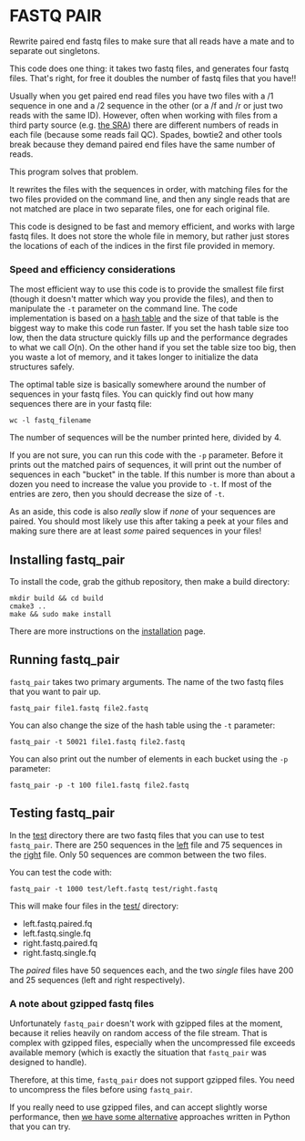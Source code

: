 # FASTQ PAIR

Rewrite paired end fastq files to make sure that all reads have a mate and to separate out singletons.

This code does one thing: it takes two fastq files, and generates four fastq files. That's right, for free it doubles 
the number of fastq files that you have!!

Usually when you get paired end read files you have two files with a /1 sequence in one and a /2 sequence in the other (or a /f and /r or just two reads with the same ID).  However, often when working with files from a third party source (e.g. [the SRA](http://edwards.sdsu.edu/research/sra/)) there are different numbers of reads in each file (because some reads fail QC). Spades, bowtie2 and other tools break because they demand paired end files have the same number of reads. 

This program solves that problem. 

It rewrites the files with the sequences in order, with matching files for the two files provided on the command line, 
and then any single reads that are not matched are place in two separate files, one for each original file.

This code is designed to be fast and memory efficient, and works with large fastq files. It does not store the whole
file in memory, but rather just stores the locations of each of the indices in the first file provided in memory.

### Speed and efficiency considerations

The most efficient way to use this code is to provide the smallest file first (though it doesn't matter which way you 
provide the files), and then to manipulate the `-t` parameter on the command line. The code implementation is based 
on a [hash table](https://en.wikipedia.org/wiki/Hash_table) and the size of that table is the biggest way to make this 
code run faster. If you set the hash table size too low, then the data structure quickly fills up and the performance
degrades to what we call _O_(n). On the other hand if you  set the table size too big, then you waste a lot of memory, 
and it takes longer to initialize the data structures safely.

The optimal table size is basically somewhere around the number of sequences in your fastq files. You can quickly find 
out how many sequences there are in your fastq file:

```
wc -l fastq_filename
```
The number of sequences will be the number printed here, divided by 4.

If you are not sure, you can run this code with the `-p` parameter. Before it prints out the matched pairs of sequences,
it will print out the number of sequences in each "bucket" in the table. If this number is more than about a dozen you
need to increase the value you provide to `-t`. If most of the entries are zero, then you should decrease the size of 
`-t`.

As an aside, this code is also _really_ slow if _none_ of your sequences are paired. You should most likely use this
after taking a peek at your files and making sure there are at least _some_ paired sequences in your files!

## Installing fastq_pair

To install the code, grab the github repository, then make a build directory:
```$xslt
mkdir build && cd build
cmake3 ..
make && sudo make install
```
There are more instructions on the [installation](INSTALLATION.md) page.

## Running fastq_pair 

`fastq_pair` takes two primary arguments. The name of the two fastq files that you want to pair up. 

```$xslt
fastq_pair file1.fastq file2.fastq
```

You can also change the size of the hash table using the `-t` parameter:

```$xslt
fastq_pair -t 50021 file1.fastq file2.fastq
```

You can also print out the number of elements in each bucket using the `-p` parameter:

```$xslt
fastq_pair -p -t 100 file1.fastq file2.fastq
```


## Testing fastq_pair

In the [test](test/) directory there are two fastq files that you can use to test `fastq_pair`. There are 250 sequences
in the [left](test/left.fastq) file and 75 sequences in the [right](test/right.fastq) file. Only 50 sequences are common
between the two files.

You can test the code with:

```$xslt
fastq_pair -t 1000 test/left.fastq test/right.fastq
```

This will make four files in the [test/](test) directory:
- left.fastq.paired.fq
- left.fastq.single.fq
- right.fastq.paired.fq
- right.fastq.single.fq

The _paired_ files have 50 sequences each, and the two _single_ files have 200 and 25 sequences (left and right respectively).

### A note about gzipped fastq files

Unfortunately `fastq_pair` doesn't work with gzipped files at the moment, because it relies heavily on random access of 
the file stream. That is complex with gzipped files, especially when the uncompressed file exceeds available memory 
(which is exactly the situation that `fastq_pair` was designed to handle). 

Therefore, at this time, `fastq_pair` does not support gzipped files. You need to uncompress the files before using 
`fastq_pair`.

If you really need to use gzipped files, and can accept slightly worse performance, then 
[we have some alternative](https://edwards.sdsu.edu/research/sorting-and-paring-fastq-files/) approaches
written in Python that you can try.
